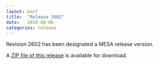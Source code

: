```yaml
---
layout: post
title:  "Release 2602"
date:   2010-08-06
categories: release
---
```


Revision 2602 has been designated a MESA release version.


A [ZIP file of this release][zip] is available for download.

[zip]:http://sourceforge.net/projects/mesa/files/releases/mesa-r2602.zip/download
